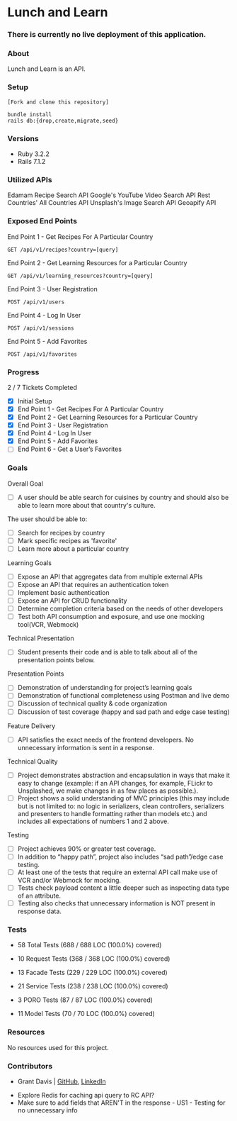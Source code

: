 # Lunch and Learn

### There is currently no live deployment of this application.

### About

Lunch and Learn is an API.

### Setup

```
[Fork and clone this repository]

bundle install
rails db:{drop,create,migrate,seed}
```

### Versions

- Ruby 3.2.2
- Rails 7.1.2

### Utilized APIs

Edamam Recipe Search API
Google's YouTube Video Search API
Rest Countries' All Countries API
Unsplash's Image Search API
Geoapify API

### Exposed End Points

End Point 1 - Get Recipes For A Particular Country

`GET /api/v1/recipes?country=[query]`

End Point 2 - Get Learning Resources for a Particular Country

`GET /api/v1/learning_resources?country=[query]`

End Point 3 - User Registration

`POST /api/v1/users`

End Point 4 - Log In User

`POST /api/v1/sessions`

End Point 5 - Add Favorites

`POST /api/v1/favorites`

### Progress

2 / 7 Tickets Completed

- [x] Initial Setup
- [x] End Point 1 - Get Recipes For A Particular Country
- [x] End Point 2 - Get Learning Resources for a Particular Country
- [x] End Point 3 - User Registration
- [x] End Point 4 - Log In User
- [x] End Point 5 - Add Favorites
- [ ] End Point 6 - Get a User’s Favorites

### Goals

Overall Goal

- [ ] A user should be able search for cuisines by country and should also be able to learn more about that country's culture.

The user should be able to:

- [ ] Search for recipes by country
- [ ] Mark specific recipes as 'favorite'
- [ ] Learn more about a particular country

Learning Goals

- [ ] Expose an API that aggregates data from multiple external APIs
- [ ] Expose an API that requires an authentication token
- [ ] Implement basic authentication
- [ ] Expose an API for CRUD functionality
- [ ] Determine completion criteria based on the needs of other developers
- [ ] Test both API consumption and exposure, and use one mocking tool(VCR, Webmock)

Technical Presentation

- [ ] Student presents their code and is able to talk about all of the presentation points below.

Presentation Points

- [ ] Demonstration of understanding for project’s learning goals
- [ ] Demonstration of functional completeness using Postman and live demo
- [ ] Discussion of technical quality & code organization
- [ ] Discussion of test coverage (happy and sad path and edge case testing)

Feature Delivery

- [ ] API satisfies the exact needs of the frontend developers. No unnecessary information is sent in a response.

Technical Quality

- [ ] Project demonstrates abstraction and encapsulation in ways that make it easy to change (example: if an API changes, for example, FLickr to Unsplashed, we make changes in as few places as possible.).
- [ ] Project shows a solid understanding of MVC principles (this may include but is not limited to: no logic in serializers, clean controllers, serializers and presenters to handle formatting rather than models etc.) and includes all expectations of numbers 1 and 2 above.

Testing

- [ ] Project achieves 90% or greater test coverage.
- [ ] In addition to “happy path”, project also includes “sad path”/edge case testing.
- [ ] At least one of the tests that require an external API call make use of VCR and/or Webmock for mocking.
- [ ] Tests check payload content a little deeper such as inspecting data type of an attribute.
- [ ] Testing also checks that unnecessary information is NOT present in response data.

### Tests

* 58 Total Tests (688 / 688 LOC (100.0%) covered)

* 10 Request Tests (368 / 368 LOC (100.0%) covered)
* 13 Facade Tests (229 / 229 LOC (100.0%) covered)
* 21 Service Tests (238 / 238 LOC (100.0%) covered)
* 3 PORO Tests (87 / 87 LOC (100.0%) covered)
* 11 Model Tests (70 / 70 LOC (100.0%) covered)

### Resources

No resources used for this project.

### Contributors

* Grant Davis | [GitHub](https://github.com/grantdavis303), [LinkedIn](https://www.linkedin.com/in/grantdavis303/)

- Explore Redis for caching api query to RC API?
- Make sure to add fields that AREN'T in the response - US1 - Testing for no unnecessary info